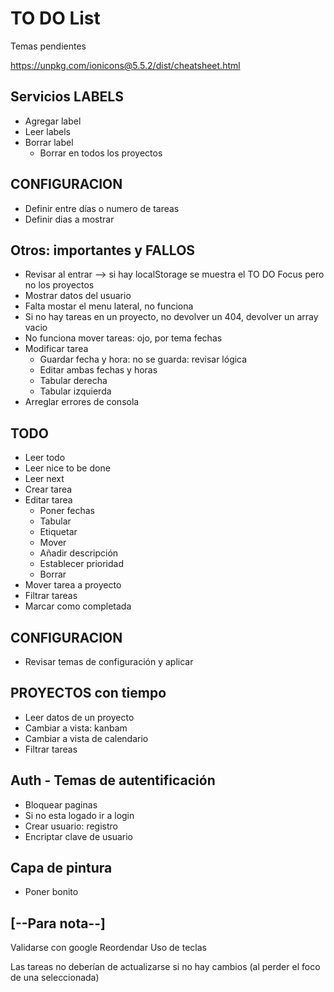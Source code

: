 # TO DO List

Temas pendientes

https://unpkg.com/ionicons@5.5.2/dist/cheatsheet.html

## Servicios LABELS

- Agregar label
- Leer labels
- Borrar label
  - Borrar en todos los proyectos

## CONFIGURACION

- Definir entre días o numero de tareas
- Definir dias a mostrar

## Otros: importantes y FALLOS

- Revisar al entrar --> si hay localStorage se muestra el TO DO Focus pero no los proyectos
- Mostrar datos del usuario
- Falta mostar el menu lateral, no funciona
- Si no hay tareas en un proyecto, no devolver un 404, devolver un array vacio
- No funciona mover tareas: ojo, por tema fechas
- Modificar tarea
  - Guardar fecha y hora: no se guarda: revisar lógica
  - Editar ambas fechas y horas
  - Tabular derecha
  - Tabular izquierda
- Arreglar errores de consola

## TODO

- Leer todo
- Leer nice to be done
- Leer next
- Crear tarea
- Editar tarea
  - Poner fechas
  - Tabular
  - Etiquetar
  - Mover
  - Añadir descripción
  - Establecer prioridad
  - Borrar
- Mover tarea a proyecto
- Filtrar tareas
- Marcar como completada

## CONFIGURACION

- Revisar temas de configuración y aplicar

## PROYECTOS con tiempo

- Leer datos de un proyecto
- Cambiar a vista: kanbam
- Cambiar a vista de calendario
- Filtrar tareas

## Auth - Temas de autentificación

- Bloquear paginas
- Si no esta logado ir a login
- Crear usuario: registro
- Encriptar clave de usuario

## Capa de pintura

- Poner bonito

## [--Para nota--]

Validarse con google
Reordendar
Uso de teclas

Las tareas no deberían de actualizarse si no hay cambios (al perder el foco de una seleccionada)
